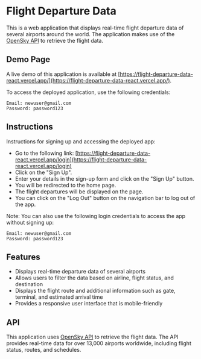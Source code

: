 # Flight Departure Data

This is a web application that displays real-time flight departure data of several airports around the world. The application makes use of the [OpenSky API](https://opensky-network.org/api/states/all) to retrieve the flight data.

## Demo Page

A live demo of this application is available at [https://flight-departure-data-react.vercel.app/](https://flight-departure-data-react.vercel.app/).

To access the deployed application, use the following credentials:

```environment
Email: newuser@gmail.com
Password: password123
```

## Instructions

Instructions for signing up and accessing the deployed app:

- Go to the following link: [https://flight-departure-data-react.vercel.app/login](https://flight-departure-data-react.vercel.app/login)
- Click on the "Sign Up".
- Enter your details in the sign-up form and click on the "Sign Up" button.
- You will be redirected to the home page.
- The flight departures will be displayed on the page.
- You can click on the "Log Out" button on the navigation bar to log out of the app.

Note: You can also use the following login credentials to access the app without signing up:

```environment
Email: newuser@gmail.com
Password: password123
```

## Features

- Displays real-time departure data of several airports
- Allows users to filter the data based on airline, flight status, and destination
- Displays the flight route and additional information such as gate, terminal, and estimated arrival time
- Provides a responsive user interface that is mobile-friendly

## API

This application uses [OpenSky API](https://opensky-network.org/api/states/all) to retrieve the flight data. The API provides real-time data for over 13,000 airports worldwide, including flight status, routes, and schedules.
